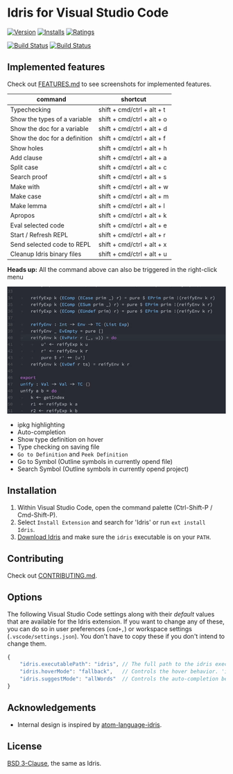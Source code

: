 # Idris for Visual Studio Code

[![Version](http://vsmarketplacebadge.apphb.com/version/zjhmale.Idris.svg)](https://marketplace.visualstudio.com/items?itemName=zjhmale.Idris)
[![Installs](http://vsmarketplacebadge.apphb.com/installs/zjhmale.Idris.svg)](https://marketplace.visualstudio.com/items?itemName=zjhmale.Idris)
[![Ratings](https://vsmarketplacebadge.apphb.com/rating/zjhmale.Idris.svg)](https://marketplace.visualstudio.com/items?itemName=zjhmale.Idris)

[![Build Status](https://travis-ci.org/zjhmale/vscode-idris.svg?branch=master)](https://travis-ci.org/zjhmale/vscode-idris)
[![Build Status](https://ci.appveyor.com/api/projects/status/github/zjhmale/vscode-idris?branch=master&svg=true)](https://ci.appveyor.com/project/zjhmale/vscode-idris)

## Implemented features

Check out [FEATURES.md](https://github.com/zjhmale/vscode-idris/blob/master/FEATURES.md) to see screenshots for implemented features.

| command | shortcut |
|---|---|
| Typechecking | shift + cmd/ctrl + alt + t |
| Show the types of a variable | shift + cmd/ctrl + alt + o |
| Show the doc for a variable | shift + cmd/ctrl + alt + d |
| Show the doc for a definition | shift + cmd/ctrl + alt + f |
| Show holes | shift + cmd/ctrl + alt + h |
| Add clause | shift + cmd/ctrl + alt + a |
| Split case | shift + cmd/ctrl + alt + c |
| Search proof | shift + cmd/ctrl + alt + s |
| Make with | shift + cmd/ctrl + alt + w |
| Make case | shift + cmd/ctrl + alt + m |
| Make lemma | shift + cmd/ctrl + alt + l |
| Apropos | shift + cmd/ctrl + alt + k |
| Eval selected code | shift + cmd/ctrl + alt + e |
| Start / Refresh REPL | shift + cmd/ctrl + alt + r |
| Send selected code to REPL | shift + cmd/ctrl + alt + x |
| Cleanup Idris binary files | shift + cmd/ctrl + alt + u |

**Heads up:** All the command above can also be triggered in the right-click menu

![menu](./images/screenshots/menu.gif)

* ipkg highlighting
* Auto-completion
* Show type definition on hover
* Type checking on saving file
* `Go to Definition` and `Peek Definition`
* Go to Symbol (Outline symbols in currently opend file)
* Search Symbol (Outline symbols in currently opend project)

## Installation

1. Within Visual Studio Code, open the command palette (Ctrl-Shift-P / Cmd-Shift-P).
2. Select `Install Extension` and search for 'Idris' or run `ext install Idris`.
3. [Download Idris](https://www.idris-lang.org/download/) and make sure the `idris` executable is on your `PATH`.

## Contributing

Check out [CONTRIBUTING.md](https://github.com/zjhmale/vscode-idris/blob/master/CONTRIBUTING.md).

## Options

The following Visual Studio Code settings along with their *default* values that are available for the Idris extension. If you want to change any of these, you can do so in user preferences (`cmd+,`) or workspace settings (`.vscode/settings.json`). You don't have to copy these if you don't intend to change them.

```javascript
{
    "idris.executablePath": "idris", // The full path to the idris executable.
    "idris.hoverMode": "fallback",   // Controls the hover behavior. 'info' will display Idris documentation, 'type' will display Idris type, 'fallback' will try 'info' first and fallback to 'type' if we can not get the documentation, and 'none' will disable hover tooltips.
    "idris.suggestMode": "allWords"  // Controls the auto-completion behavior. 'allWords' will always include all words from the currently opened documentation, 'replCompletion' will get suggestions from Idris REPL process.
}
```

## Acknowledgements

* Internal design is inspired by [atom-language-idris](https://github.com/idris-hackers/atom-language-idris).

## License

[BSD 3-Clause](https://opensource.org/licenses/BSD-3-Clause), the same as Idris.
